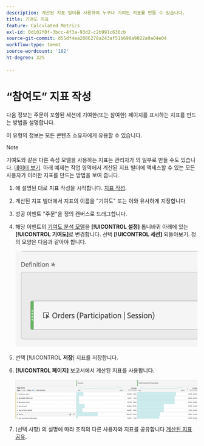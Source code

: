 ```yaml
---
description: 계산된 지표 빌더를 사용하여 누구나 기여도 지표를 만들 수 있습니다.
title: 기여도 지표
feature: Calculated Metrics
exl-id: 0d102f0f-3bcc-4f3a-93d2-c2b991c636cb
source-git-commit: d55df4ea2086278a243af51b698a9822a9a04e04
workflow-type: tm+mt
source-wordcount: '182'
ht-degree: 32%

---
```


# “참여도” 지표 작성

다음 정보는 주문이 포함된 세션에 기여한(또는 참여한) 페이지를 표시하는 지표를 만드는 방법을 설명합니다.

이 유형의 정보는 모든 콘텐츠 소유자에게 유용할 수 있습니다.

>[!NOTE]
>
>기여도와 같은 다른 속성 모델을 사용하는 지표는 관리자가 의 일부로 만들 수도 있습니다. [데이터 보기](https://experienceleague.adobe.com/docs/analytics-platform/using/cja-dataviews/data-views.html). 아래 예제는 작업 영역에서 계산된 지표 빌더에 액세스할 수 있는 모든 사용자가 이러한 지표를 만드는 방법을 보여 줍니다.

1. 에 설명된 대로 지표 작성을 시작합니다. [지표 작성](/help/components/calc-metrics/cm-workflow/cm-build-metrics.md).
1. 계산된 지표 빌더에서 지표의 이름을 &quot;기여도&quot; 또는 이와 유사하게 지정합니다
1. 성공 이벤트 &quot;주문&quot;을 정의 캔버스로 드래그합니다.
1. 해당 이벤트의 [기여도 분석 모델](/help/components/calc-metrics/cm-workflow/m-metric-type-alloc.md)을 **[!UICONTROL 설정]** 톱니바퀴 아래에 있는 **[!UICONTROL 기여도]**&#x200B;로 변경합니다. 선택 **[!UICONTROL 세션]** 되돌아보기. 정의 모양은 다음과 같아야 합니다.

   ![](assets/participation.png)

1. 선택 [!UICONTROL **저장**] 지표를 저장합니다.
1. **[!UICONTROL 페이지]** 보고서에서 계산된 지표를 사용합니다.

   ![](assets/participation-pages.png)

1. (선택 사항) 의 설명에 따라 조직의 다른 사용자와 지표를 공유합니다 [계산된 지표 공유](/help/components/calc-metrics/cm-workflow/cm-sharing.md).
